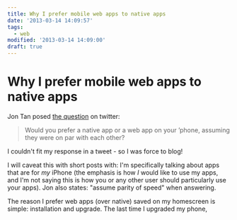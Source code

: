 ```yaml
---
title: Why I prefer mobile web apps to native apps
date: '2013-03-14 14:09:57'
tags:
  - web
modified: '2013-03-14 14:09:00'
draft: true
---
```

# Why I prefer mobile web apps to native apps

Jon Tan posed [the question](https://twitter.com/jontangerine/status/291479630278443008) on twitter:

> Would you prefer a native app or a web app on your ’phone, assuming they were on par with each other?

I couldn't fit my response in a tweet - so I was force to blog!

I will caveat this with short posts with: I'm specifically talking about apps that are for *my* iPhone (the emphasis is how *I* would like to use my apps, and I'm not saying this is how you or any other user should particularly use your apps). Jon also states: "assume parity of speed" when answering.

The reason I prefer web apps (over native) saved on my homescreen is simple: installation and upgrade. The last time I upgraded my phone, 
